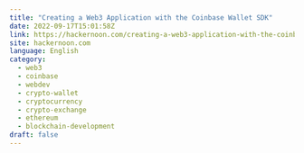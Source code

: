 ```yaml
---
title: "Creating a Web3 Application with the Coinbase Wallet SDK"
date: 2022-09-17T15:01:58Z
link: https://hackernoon.com/creating-a-web3-application-with-the-coinbase-wallet-sdk?source=rss&utm_medium=RSS&utm_source=news.12bit.vn
site: hackernoon.com
language: English
category:
  - web3
  - coinbase
  - webdev
  - crypto-wallet
  - cryptocurrency
  - crypto-exchange
  - ethereum
  - blockchain-development
draft: false
---
```

